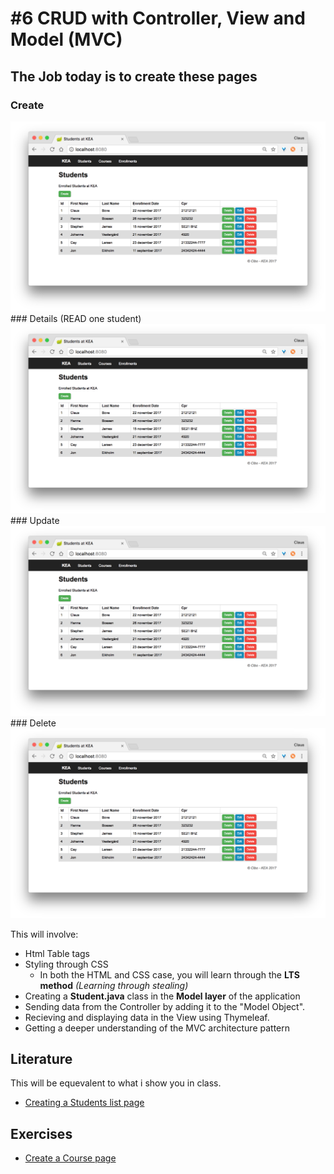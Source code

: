 # #6 CRUD with Controller, View and Model (MVC)

## The Job today is to create these pages
### Create    

<img src="/students_index.png" />
### Details (READ one student)    

<img src="/students_index.png" />
### Update    

<img src="/students_index.png" />
### Delete    

<img src="/students_index.png" />

This will involve:
* Html Table tags
* Styling through CSS
  * In both the HTML and CSS case, you will learn through the **LTS method** _(Learning through stealing)_ 
* Creating a **Student.java** class in the **Model layer** of the application
* Sending data from the Controller by adding it to the "Model Object".
* Recieving and displaying data in the View using Thymeleaf.
* Getting a deeper understanding of the MVC architecture pattern

## Literature
This will be equevalent to what i show you in class.

* [Creating a Students list page](https://github.com/StudentsAdministration/06_tutorial_students_list)

## Exercises

* [Create a Course page](https://github.com/StudentsAdministration/06_exercise_create_courses/blob/master/README.md)
